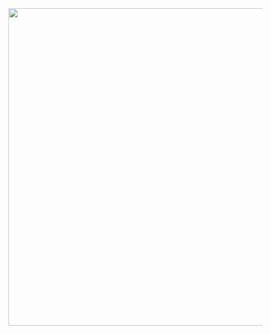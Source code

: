 <a href="https://www.telerik.com/kendo-react-ui/?utm_medium=referral&utm_source=npm&utm_campaign=kendo-ui-react-trial-npm-charts&utm_content=banner" target="_blank">
<img width="631" src="https://www.telerik.com/kendo-react-ui/npm-banner.svg">
</a>